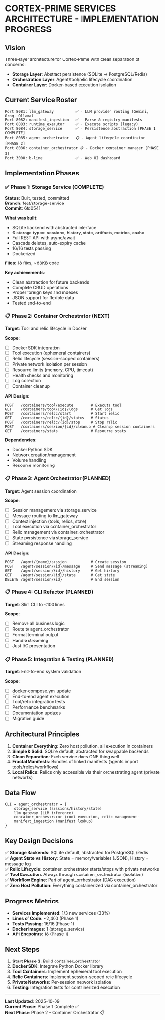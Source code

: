 # CORTEX-PRIME SERVICES ARCHITECTURE - IMPLEMENTATION PROGRESS

## Vision

Three-layer architecture for Cortex-Prime with clean separation of concerns:
- **Storage Layer**: Abstract persistence (SQLite → PostgreSQL/Redis)
- **Orchestration Layer**: Agent/tool/relic lifecycle coordination
- **Container Layer**: Docker-based execution isolation

## Current Service Roster

```
Port 8081: llm_gateway          ✅ - LLM provider routing (Gemini, Groq, Ollama)
Port 8082: manifest_ingestion   ✅ - Parse & registry manifests
Port 8083: runtime_executor     ✅ - Execute scripts (legacy)
Port 8084: storage_service      ✅ - Persistence abstraction [PHASE 1 COMPLETE]
Port 8085: agent_orchestrator   📋 - Agent lifecycle coordinator [PHASE 2]
Port 8086: container_orchestrator 📋 - Docker container manager [PHASE 3]
Port 3000: b-line               ✅ - Web UI dashboard
```

## Implementation Phases

### ✅ Phase 1: Storage Service (COMPLETE)
**Status**: Built, tested, committed  
**Branch**: feat/storage-service  
**Commit**: 6fd0541

**What was built**:
- SQLite backend with abstracted interface
- 6 storage types: sessions, history, state, artifacts, metrics, cache
- Full REST API with async/await
- Cascade deletes, auto-expiry cache
- 16/16 tests passing
- Dockerized

**Files**: 18 files, ~63KB code

**Key achievements**:
- Clean abstraction for future backends
- Complete CRUD operations
- Proper foreign keys and indexes
- JSON support for flexible data
- Tested end-to-end

### 📋 Phase 2: Container Orchestrator (NEXT)
**Target**: Tool and relic lifecycle in Docker

**Scope**:
- [ ] Docker SDK integration
- [ ] Tool execution (ephemeral containers)
- [ ] Relic lifecycle (session-scoped containers)
- [ ] Private network isolation per session
- [ ] Resource limits (memory, CPU, timeout)
- [ ] Health checks and monitoring
- [ ] Log collection
- [ ] Container cleanup

**API Design**:
```
POST   /containers/tool/execute        # Execute tool
GET    /containers/tool/{id}/logs      # Get logs
POST   /containers/relic/start         # Start relic
GET    /containers/relic/{id}/status   # Status
POST   /containers/relic/{id}/stop     # Stop relic
POST   /containers/session/{id}/cleanup # Cleanup session containers
GET    /containers/stats               # Resource stats
```

**Dependencies**:
- Docker Python SDK
- Network creation/management
- Volume handling
- Resource monitoring

### 📋 Phase 3: Agent Orchestrator (PLANNED)
**Target**: Agent session coordination

**Scope**:
- [ ] Session management via storage_service
- [ ] Message routing to llm_gateway
- [ ] Context injection (tools, relics, state)
- [ ] Tool execution via container_orchestrator
- [ ] Relic management via container_orchestrator
- [ ] State persistence via storage_service
- [ ] Streaming response handling

**API Design**:
```
POST   /agent/{name}/session           # Create session
POST   /agent/session/{id}/message     # Send message (streaming)
GET    /agent/session/{id}/history     # Get history
GET    /agent/session/{id}/state       # Get state
DELETE /agent/session/{id}             # End session
```

### 📋 Phase 4: CLI Refactor (PLANNED)
**Target**: Slim CLI to <100 lines

**Scope**:
- [ ] Remove all business logic
- [ ] Route to agent_orchestrator
- [ ] Format terminal output
- [ ] Handle streaming
- [ ] Just I/O presentation

### 📋 Phase 5: Integration & Testing (PLANNED)
**Target**: End-to-end system validation

**Scope**:
- [ ] docker-compose.yml update
- [ ] End-to-end agent execution
- [ ] Tool/relic integration tests
- [ ] Performance benchmarks
- [ ] Documentation updates
- [ ] Migration guide

## Architectural Principles

1. **Container Everything**: Zero host pollution, all execution in containers
2. **Simple & Solid**: SQLite default, abstracted for swappable backends
3. **Clean Separation**: Each service does ONE thing well
4. **Fractal Manifests**: Bundles of linked manifests (agents import tools/relics/workflows)
5. **Local Relics**: Relics only accessible via their orchestrating agent (private networks)

## Data Flow

```
CLI → agent_orchestrator → {
    storage_service (sessions/history/state)
    llm_gateway (LLM inference)
    container_orchestrator (tool execution, relic management)
    manifest_ingestion (manifest lookup)
}
```

## Key Design Decisions

✅ **Storage Backends**: SQLite default, abstracted for PostgreSQL/Redis  
✅ **Agent State vs History**: State = memory/variables (JSON), History = message log  
✅ **Relic Lifecycle**: container_orchestrator starts/stops with private networks  
✅ **Tool Execution**: Always through container_orchestrator (isolation)  
✅ **Workflow Engine**: Part of agent_orchestrator (DAG execution)  
✅ **Zero Host Pollution**: Everything containerized via container_orchestrator

## Progress Metrics

- **Services Implemented**: 1/3 new services (33%)
- **Lines of Code**: ~2,400 (Phase 1)
- **Tests Passing**: 16/16 (Phase 1)
- **Docker Images**: 1 (storage_service)
- **API Endpoints**: 18 (Phase 1)

## Next Steps

1. **Start Phase 2**: Build container_orchestrator
2. **Docker SDK**: Integrate Python Docker library
3. **Tool Containers**: Implement ephemeral tool execution
4. **Relic Containers**: Implement session-scoped relic lifecycle
5. **Private Networks**: Per-session network isolation
6. **Testing**: Integration tests for containerized execution

---

**Last Updated**: 2025-10-09  
**Current Phase**: Phase 1 Complete ✅  
**Next Phase**: Phase 2 - Container Orchestrator 📋

